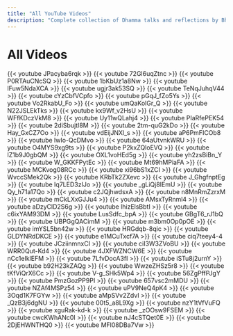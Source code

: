 ```yaml
---
title: "All YouTube Videos"
description: "Complete collection of Dhamma talks and reflections by Bhante Subhuti."
---
```


# All Videos

{{< youtube JPacyba6rqk >}}
{{< youtube 72Gl6uqZtnc >}}
{{< youtube P0RTAuCNcSQ >}}
{{< youtube 1bKbUz1a8Nw >}}
{{< youtube lFuw5NdaXCA >}}
{{< youtube ugjr3ak53SQ >}}
{{< youtube TeNqJuhqV44 >}}
{{< youtube cYzCbfVCpfo >}}
{{< youtube pGqJ_fZo5Ys >}}
{{< youtube Vo2RkabU_Fo >}}
{{< youtube umQaKolGr_Q >}}
{{< youtube N22JSLEkTks >}}
{{< youtube kx9Wf_v2HsU >}}
{{< youtube WFfKDczVkM8 >}}
{{< youtube Uy11wQLahj4 >}}
{{< youtube PIaRfePEK54 >}}
{{< youtube 2diSbujtI8M >}}
{{< youtube 2tm-quG2kDo >}}
{{< youtube Hay_GxCZ7Oo >}}
{{< youtube vdEijJNXl_s >}}
{{< youtube aP6PmFICOb8 >}}
{{< youtube lwIo-QcDMvo >}}
{{< youtube 64aUtvnkWRU >}}
{{< youtube O4MYS9xg9ts >}}
{{< youtube P2kxZQloEVQ >}}
{{< youtube lZ1b9J0gbQM >}}
{{< youtube OXL1voHEd5g >}}
{{< youtube yh2zsBiBn_Y >}}
{{< youtube W_GKKFPytEc >}}
{{< youtube Mt69hMPiaFA >}}
{{< youtube MCKvog08RCc >}}
{{< youtube xi96bS1xZCI >}}
{{< youtube WvccSMek2Qk >}}
{{< youtube KRbTk2ZXevc >}}
{{< youtube J_GhgfnptEg >}}
{{< youtube Iq7LED3zIJo >}}
{{< youtube _gLiQj8IEmU >}}
{{< youtube Qy_h71a17Qo >}}
{{< youtube c2JQjhwdsxA >}}
{{< youtube n8MnRmZzrxM >}}
{{< youtube mCkLXxGJJu4 >}}
{{< youtube AMsxTyRnml4 >}}
{{< youtube aDzyClD2S6g >}}
{{< youtube lhizElsBbtI >}}
{{< youtube c6ixYAM93DM >}}
{{< youtube LusSdfc_bpA >}}
{{< youtube GBgT6_rJ1bQ >}}
{{< youtube UBPGgQACimM >}}
{{< youtube m3bm0Op0pOE >}}
{{< youtube imYSL5bn42w >}}
{{< youtube HRGdqb-8qic >}}
{{< youtube GLDYNRdDKCE >}}
{{< youtube e1MCuTxcf7A >}}
{{< youtube ciq7teey4-4 >}}
{{< youtube JCziinmnxCI >}}
{{< youtube ciI3W3ZVoBU >}}
{{< youtube WRR0Qut-Kd4 >}}
{{< youtube 4JXFWZNCW6E >}}
{{< youtube nCc1eIklEFM >}}
{{< youtube 7LfvDocA3fI >}}
{{< youtube iSTu8j2urnY >}}
{{< youtube b92H23kZAQg >}}
{{< youtube WwzeZHSz5r8 >}}
{{< youtube tKfViQrX6Cc >}}
{{< youtube V-g_SHk5Wp4 >}}
{{< youtube 56ZgPffPJgY >}}
{{< youtube PmzGozPP9PI >}}
{{< youtube 657vsc2mMDU >}}
{{< youtube NZAf4MSPz54 >}}
{{< youtube uPV9NeQ4pK4 >}}
{{< youtube 3Oqd1K7FGYw >}}
{{< youtube aMpSVv2ZdvI >}}
{{< youtube _QzB3j6dgNU >}}
{{< youtube 00t5_a8L9Xg >}}
{{< youtube nzY1tVfVuFQ >}}
{{< youtube xguRak-kd-k >}}
{{< youtube _zOOsw9FSEM >}}
{{< youtube cwcKWhANc0I >}}
{{< youtube nJ4cSTQet0E >}}
{{< youtube 2DjEHWNTHQ0 >}}
{{< youtube MFl08DBa7Vw >}}
